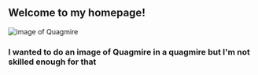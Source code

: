 

## Welcome to my homepage!

![image of Quagmire](https://assets-jpcust.jwpsrv.com/thumbnails/k1h6a4qz-1920.jpg)

### I wanted to do an image of Quagmire in a quagmire but I'm not skilled enough for that
